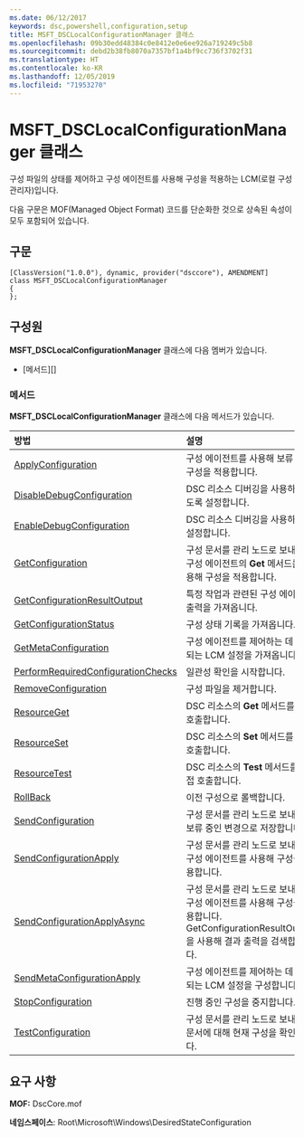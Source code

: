 ```yaml
---
ms.date: 06/12/2017
keywords: dsc,powershell,configuration,setup
title: MSFT_DSCLocalConfigurationManager 클래스
ms.openlocfilehash: 09b30edd48384c0e8412e0e6ee926a719249c5b8
ms.sourcegitcommit: debd2b38fb8070a7357bf1a4bf9cc736f3702f31
ms.translationtype: HT
ms.contentlocale: ko-KR
ms.lasthandoff: 12/05/2019
ms.locfileid: "71953270"
---
```

# <a name="msft_dsclocalconfigurationmanager-class"></a>MSFT_DSCLocalConfigurationManager 클래스

구성 파일의 상태를 제어하고 구성 에이전트를 사용해 구성을 적용하는 LCM(로컬 구성 관리자)입니다.

다음 구문은 MOF(Managed Object Format) 코드를 단순화한 것으로 상속된 속성이 모두 포함되어 있습니다.

## <a name="syntax"></a>구문

```
[ClassVersion("1.0.0"), dynamic, provider("dsccore"), AMENDMENT]
class MSFT_DSCLocalConfigurationManager
{
};
```

## <a name="members"></a>구성원

**MSFT_DSCLocalConfigurationManager** 클래스에 다음 멤버가 있습니다.

- [메서드][]

### <a name="methods"></a>메서드

**MSFT_DSCLocalConfigurationManager** 클래스에 다음 메서드가 있습니다.

|방법 |설명 |
|:--- |:---|
| [ApplyConfiguration](msft-dsclocalconfigurationmanager-applyconfiguration.md)| 구성 에이전트를 사용해 보류 중인 구성을 적용합니다.|
| [DisableDebugConfiguration](msft-dsclocalconfigurationmanager-disabledebugconfiguration.md)| DSC 리소스 디버깅을 사용하지 않도록 설정합니다.|
| [EnableDebugConfiguration](msft-dsclocalconfigurationmanager-enabledebugconfiguration.md)| DSC 리소스 디버깅을 사용하도록 설정합니다.|
| [GetConfiguration](msft-dsclocalconfigurationmanager-getconfiguration.md)| 구성 문서를 관리 노드로 보내고, 구성 에이전트의 **Get** 메서드를 사용해 구성을 적용합니다.|
| [GetConfigurationResultOutput](msft-dsclocalconfigurationmanager-getconfigurationresultoutput.md)| 특정 작업과 관련된 구성 에이전트 출력을 가져옵니다.|
| [GetConfigurationStatus](msft-dsclocalconfigurationmanager-getconfigurationstatus.md)| 구성 상태 기록을 가져옵니다.|
| [GetMetaConfiguration](msft-dsclocalconfigurationmanager-getmetaconfiguration.md)| 구성 에이전트를 제어하는 데 사용되는 LCM 설정을 가져옵니다.|
| [PerformRequiredConfigurationChecks](msft-dsclocalconfigurationmanager-performrequiredconfigurationchecks.md)| 일관성 확인을 시작합니다.|
| [RemoveConfiguration](msft-dsclocalconfigurationmanager-removeconfiguration.md)| 구성 파일을 제거합니다.|
| [ResourceGet](msft-dsclocalconfigurationmanager-resourceget.md)| DSC 리소스의 **Get** 메서드를 직접 호출합니다.|
| [ResourceSet](msft-dsclocalconfigurationmanager-resourceset.md)| DSC 리소스의 **Set** 메서드를 직접 호출합니다.|
| [ResourceTest](msft-dsclocalconfigurationmanager-resourcetest.md)| DSC 리소스의 **Test** 메서드를 직접 호출합니다.|
| [RollBack](msft-dsclocalconfigurationmanager-rollback.md)| 이전 구성으로 롤백합니다.|
| [SendConfiguration](msft-dsclocalconfigurationmanager-sendconfiguration.md)| 구성 문서를 관리 노드로 보내고 보류 중인 변경으로 저장합니다.|
| [SendConfigurationApply](msft-dsclocalconfigurationmanager-sendconfigurationapply.md)| 구성 문서를 관리 노드로 보내고, 구성 에이전트를 사용해 구성을 적용합니다.|
| [SendConfigurationApplyAsync](msft-dsclocalconfigurationmanager-sendconfigurationapplyasync.md)| 구성 문서를 관리 노드로 보내고, 구성 에이전트를 사용해 구성을 적용합니다. GetConfigurationResultOutput을 사용해 결과 출력을 검색합니다.|
| [SendMetaConfigurationApply](msft-dsclocalconfigurationmanager-sendmetaconfigurationapply.md)| 구성 에이전트를 제어하는 데 사용되는 LCM 설정을 구성합니다.|
| [StopConfiguration](msft-dsclocalconfigurationmanager-stopconfiguration.md)| 진행 중인 구성을 중지합니다.|
| [TestConfiguration](msft-dsclocalconfigurationmanager-testconfiguration.md)| 구성 문서를 관리 노드로 보내고, 문서에 대해 현재 구성을 확인합니다.|

## <a name="requirements"></a>요구 사항

**MOF:** DscCore.mof

**네임스페이스**: Root\Microsoft\Windows\DesiredStateConfiguration
